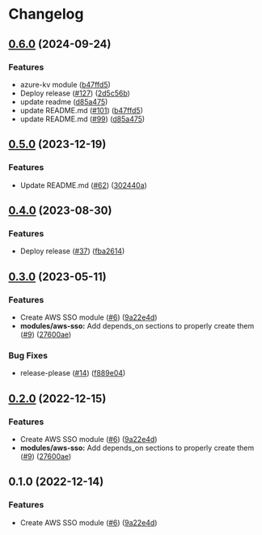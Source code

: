 # Changelog

## [0.6.0](https://github.com/prefapp/tfm/compare/aws-sso-v0.5.0...aws-sso-v0.6.0) (2024-09-24)


### Features

* azure-kv module ([b47ffd5](https://github.com/prefapp/tfm/commit/b47ffd51f59e5f5b15365440fe776f0b8a7e4402))
* Deploy release ([#127](https://github.com/prefapp/tfm/issues/127)) ([2d5c56b](https://github.com/prefapp/tfm/commit/2d5c56bcd9f1443136a9a4c34e19a3874dcf7ea5))
* update readme ([d85a475](https://github.com/prefapp/tfm/commit/d85a475ec579e4eefe9c16c2530597768b0e2bed))
* update README.md ([#101](https://github.com/prefapp/tfm/issues/101)) ([b47ffd5](https://github.com/prefapp/tfm/commit/b47ffd51f59e5f5b15365440fe776f0b8a7e4402))
* update README.md ([#99](https://github.com/prefapp/tfm/issues/99)) ([d85a475](https://github.com/prefapp/tfm/commit/d85a475ec579e4eefe9c16c2530597768b0e2bed))

## [0.5.0](https://github.com/prefapp/tfm/compare/aws-sso-v0.4.0...aws-sso-v0.5.0) (2023-12-19)


### Features

* Update README.md ([#62](https://github.com/prefapp/tfm/issues/62)) ([302440a](https://github.com/prefapp/tfm/commit/302440a79ea0e4883b6583e3540deac7bac6c307))

## [0.4.0](https://github.com/prefapp/tfm/compare/aws-sso-v0.3.0...aws-sso-v0.4.0) (2023-08-30)


### Features

* Deploy release ([#37](https://github.com/prefapp/tfm/issues/37)) ([fba2614](https://github.com/prefapp/tfm/commit/fba2614fb284cf9d960be53c7c123ceaf08cecfa))

## [0.3.0](https://github.com/prefapp/tfm/compare/aws-sso-v0.2.0...aws-sso-v0.3.0) (2023-05-11)


### Features

* Create AWS SSO module ([#6](https://github.com/prefapp/tfm/issues/6)) ([9a22e4d](https://github.com/prefapp/tfm/commit/9a22e4dda02e7762c2341ef1240cbc15b5605896))
* **modules/aws-sso:** Add depends_on sections to properly create them ([#9](https://github.com/prefapp/tfm/issues/9)) ([27600ae](https://github.com/prefapp/tfm/commit/27600aeea9b496f1f4f884e59e7f86adc6402834))


### Bug Fixes

* release-please ([#14](https://github.com/prefapp/tfm/issues/14)) ([f889e04](https://github.com/prefapp/tfm/commit/f889e04a5c986e8606dbac920bbb966ad90528ac))

## [0.2.0](https://github.com/prefapp/tfm/compare/v0.1.0...v0.2.0) (2022-12-15)


### Features

* Create AWS SSO module ([#6](https://github.com/prefapp/tfm/issues/6)) ([9a22e4d](https://github.com/prefapp/tfm/commit/9a22e4dda02e7762c2341ef1240cbc15b5605896))
* **modules/aws-sso:** Add depends_on sections to properly create them ([#9](https://github.com/prefapp/tfm/issues/9)) ([27600ae](https://github.com/prefapp/tfm/commit/27600aeea9b496f1f4f884e59e7f86adc6402834))

## 0.1.0 (2022-12-14)


### Features

* Create AWS SSO module ([#6](https://github.com/prefapp/tfm/issues/6)) ([9a22e4d](https://github.com/prefapp/tfm/commit/9a22e4dda02e7762c2341ef1240cbc15b5605896))
